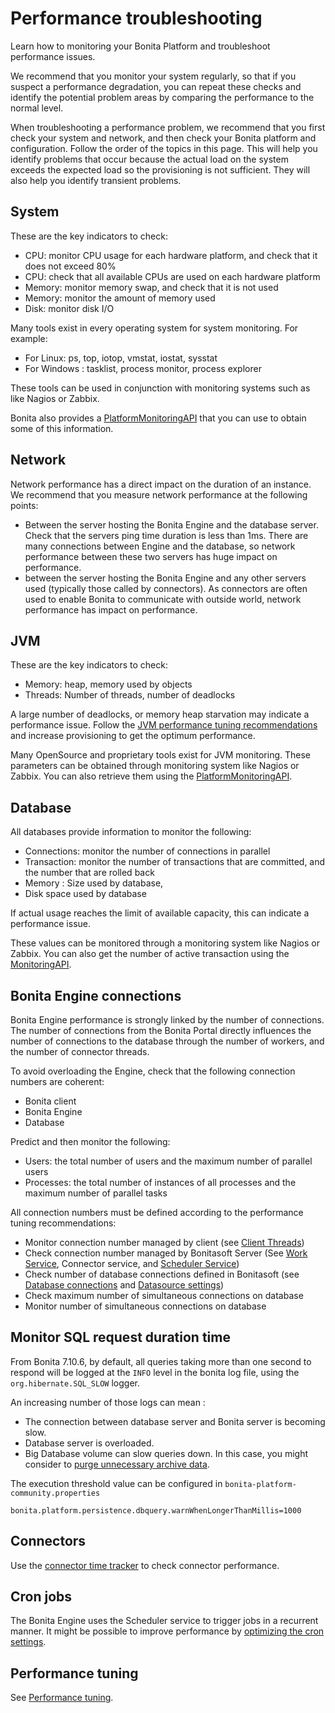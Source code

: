 # Performance troubleshooting

Learn how to monitoring your Bonita Platform and troubleshoot performance issues.


We recommend that you monitor your system regularly, so that if you suspect a performance degradation, you can repeat these checks and identify the potential problem areas by comparing the performance to the normal level. 

When troubleshooting a performance problem, we recommend that you first check your system and network, and then check your Bonita platform and configuration. Follow the order of the topics in this page. 
This will help you identify problems that occur because the actual load on the system exceeds the expected load so the provisioning is not sufficient. They will also help you identify transient problems.

## System

These are the key indicators to check:

* CPU: monitor CPU usage for each hardware platform, and check that it does not exceed 80%
* CPU: check that all available CPUs are used on each hardware platform
* Memory: monitor memory swap, and check that it is not used
* Memory: monitor the amount of memory used
* Disk: monitor disk I/O

Many tools exist in every operating system for system monitoring. For example:

* For Linux: ps, top, iotop, vmstat, iostat, sysstat
* For Windows : tasklist, process monitor, process explorer

These tools can be used in conjunction with monitoring systems such as like Nagios or Zabbix.

Bonita also provides a [PlatformMonitoringAPI](http://documentation.bonitasoft.com/javadoc/api/${varVersion}/index.html) that you can use to obtain some of this information. 

## Network

Network performance has a direct impact on the duration of an instance. We recommend that you measure network performance at the following points: 

* Between the server hosting the Bonita Engine and the database server. Check that the servers ping time duration is less than 1ms. There are many connections between Engine and the database, so network performance between these two servers has huge impact on performance. 
* between the server hosting the Bonita Engine and any other servers used (typically those called by connectors). As connectors are often used to enable Bonita to communicate with outside world, network performance has impact on performance.

## JVM

These are the key indicators to check:

* Memory: heap, memory used by objects
* Threads: Number of threads, number of deadlocks

A large number of deadlocks, or memory heap starvation may indicate a performance issue.
Follow the [JVM performance tuning recommendations](performance-tuning.md) and increase provisioning to get the optimum performance.

Many OpenSource and proprietary tools exist for JVM monitoring. 
These parameters can be obtained through monitoring system like Nagios or Zabbix. You can also retrieve them using the [PlatformMonitoringAPI](http://documentation.bonitasoft.com/javadoc/api/${varVersion}/index.html).

## Database

All databases provide information to monitor the following:

* Connections: monitor the number of connections in parallel
* Transaction: monitor the number of transactions that are committed, and the number that are rolled back
* Memory : Size used by database,
* Disk space used by database

If actual usage reaches the limit of available capacity, this can indicate a performance issue.

These values can be monitored through a monitoring system like Nagios or Zabbix. 
You can also get the number of active transaction using the [MonitoringAPI](http://documentation.bonitasoft.com/javadoc/api/${varVersion}/index.html).

## Bonita Engine connections

Bonita Engine performance is strongly linked by the number of connections. The number of connections from the Bonita Portal directly influences the number of connections to the database through the number of workers, and the number of connector threads.

To avoid overloading the Engine, check that the following connection numbers are coherent:

* Bonita client
* Bonita Engine
* Database

Predict and then monitor the following:

* Users: the total number of users and the maximum number of parallel users
* Processes: the total number of instances of all processes and the maximum number of parallel tasks

All connection numbers must be defined according to the performance tuning recommendations:

* Monitor connection number managed by client (see [Client Threads](performance-tuning.md))
* Check connection number managed by Bonitasoft Server (See [Work Service](performance-tuning.md), Connector service, and [Scheduler Service](performance-tuning.md))
* Check number of database connections defined in Bonitasoft (see [Database connections](performance-tuning.md) and [Datasource settings](performance-tuning.md))
* Check maximum number of simultaneous connections on database
* Monitor number of simultaneous connections on database

## Monitor SQL request duration time

From Bonita 7.10.6, by default, all queries taking more than one second to respond will be logged at the `INFO` level
in the bonita log file, using the `org.hibernate.SQL_SLOW` logger. 

An increasing number of those logs can mean :
* The connection between database server and Bonita server is becoming slow.
* Database server is overloaded.
* Big Database volume can slow queries down. In this case, you might consider to [purge unnecessary archive data](https://github.com/bonitasoft/bonita-purge-tool/releases).

The execution threshold value can be configured in `bonita-platform-community.properties`
```
bonita.platform.persistence.dbquery.warnWhenLongerThanMillis=1000
```

## Connectors

Use the [connector time tracker](performance-tuning.md) to check connector performance. 

## Cron jobs

The Bonita Engine uses the Scheduler service to trigger jobs in a recurrent manner. It might be possible to improve performance by [optimizing the cron settings](performance-tuning.md).

## Performance tuning

See [Performance tuning](performance-tuning.md).
